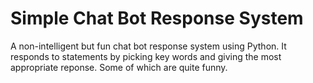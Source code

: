 
# Simple Chat Bot Response System

A non-intelligent but fun chat bot response system using Python. It responds to statements by picking key words and giving the most appropriate reponse. Some of which are quite funny.

